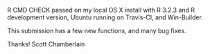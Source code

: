 R CMD CHECK passed on my local OS X install with R 3.2.3 and
R development version, Ubuntu running on Travis-CI, and Win-Builder.

This submission has a few new functions, and many bug fixes.

Thanks!
Scott Chamberlain
